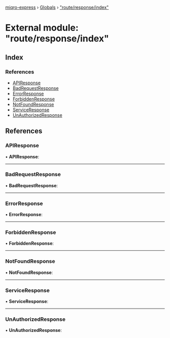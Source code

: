 [miqro-express](../README.md) › [Globals](../globals.md) › ["route/response/index"](_route_response_index_.md)

# External module: "route/response/index"

## Index

### References

* [APIResponse](_route_response_index_.md#apiresponse)
* [BadRequestResponse](_route_response_index_.md#badrequestresponse)
* [ErrorResponse](_route_response_index_.md#errorresponse)
* [ForbiddenResponse](_route_response_index_.md#forbiddenresponse)
* [NotFoundResponse](_route_response_index_.md#notfoundresponse)
* [ServiceResponse](_route_response_index_.md#serviceresponse)
* [UnAuthorizedResponse](_route_response_index_.md#unauthorizedresponse)

## References

###  APIResponse

• **APIResponse**:

___

###  BadRequestResponse

• **BadRequestResponse**:

___

###  ErrorResponse

• **ErrorResponse**:

___

###  ForbiddenResponse

• **ForbiddenResponse**:

___

###  NotFoundResponse

• **NotFoundResponse**:

___

###  ServiceResponse

• **ServiceResponse**:

___

###  UnAuthorizedResponse

• **UnAuthorizedResponse**:
